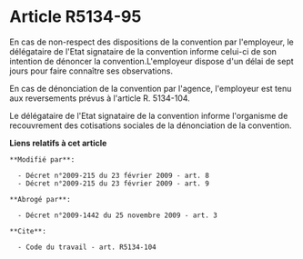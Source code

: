 # Article R5134-95

En cas de non-respect des dispositions de la convention par l'employeur, le délégataire de l'Etat signataire de la convention
informe celui-ci de son intention de dénoncer la convention.L'employeur dispose d'un délai de sept jours pour faire connaître
ses observations. 

En cas de dénonciation de la convention par l'agence, l'employeur est tenu aux reversements prévus à l'article 
R. 5134-104.

Le délégataire de l'Etat signataire de la convention informe l'organisme de recouvrement des cotisations sociales de la
dénonciation de la convention.

**Liens relatifs à cet article**

	**Modifié par**:

	  - Décret n°2009-215 du 23 février 2009 - art. 8
	  - Décret n°2009-215 du 23 février 2009 - art. 9

	**Abrogé par**:

	  - Décret n°2009-1442 du 25 novembre 2009 - art. 3

	**Cite**:

	  - Code du travail - art. R5134-104

